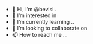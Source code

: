 - 👋 Hi, I’m @bevisi .
- 👀 I’m interested in 
- 🌱 I’m currently learning ..
- 💞️ I’m looking to collaborate on 
- 📫 How to reach me ...

<!---
bevisi/bevisi is a ✨ special ✨ repository because its `README.md` (this file) appears on your GitHub profile.
You can click the Preview link to take a look at your changes.
--->
